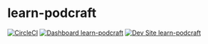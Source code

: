 # learn-podcraft

[![CircleCI](https://circleci.com/gh/dangur/learn-podcraft.svg?style=shield)](https://circleci.com/gh/dangur/learn-podcraft)
[![Dashboard learn-podcraft](https://img.shields.io/badge/dashboard-learn_podcraft-yellow.svg)](https://dashboard.pantheon.io/sites/cc80777a-78f2-4ab4-b88c-ef9028ad6c29#dev/code)
[![Dev Site learn-podcraft](https://img.shields.io/badge/site-learn_podcraft-blue.svg)](http://dev-learn-podcraft.pantheonsite.io/)